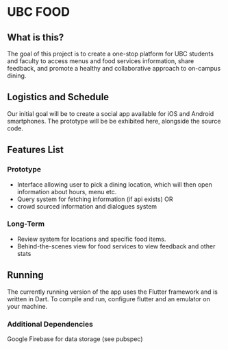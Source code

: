 # UBC FOOD

## What is this?
The goal of this project is to create a one-stop platform for UBC students and
faculty to access menus and food services information, share feedback, and promote
a healthy and collaborative approach to on-campus dining.

## Logistics and Schedule
Our initial goal will be to create a social app available for iOS
and Android smartphones. The prototype will be be exhibited here, alongside the source code.

## Features List
### Prototype
* Interface allowing user to pick a dining location, which will then open information
about hours, menu etc.
* Query system for fetching information (if api exists) OR
* crowd sourced information and dialogues system

### Long-Term
* Review system for locations and specific food items.
* Behind-the-scenes view for food services to view feedback and other stats

## Running
The currently running version of the app uses the Flutter framework and is written in Dart. To compile and run, configure flutter and an emulator on your machine.
### Additional Dependencies
Google Firebase for data storage (see pubspec)
